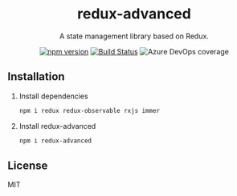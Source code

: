<h1 align="center">redux-advanced</h1>

<div align="center">
A state management library based on Redux.

[![npm version](https://img.shields.io/npm/v/@albertli90/redux-advanced.svg)](https://www.npmjs.com/package/@albertli90/redux-advanced)
[![Build Status](https://dev.azure.com/liwentao90/liwentao90/_apis/build/status/albertleigh.redux-advanced?branchName=master&jobName=general_build_test)](https://dev.azure.com/liwentao90/liwentao90/_build/latest?definitionId=1&branchName=master)
![Azure DevOps coverage](https://img.shields.io/azure-devops/coverage/liwentao90/liwentao90/1)
</div>


## Installation

1. Install dependencies

   ```sh
   npm i redux redux-observable rxjs immer
   ```

2. Install redux-advanced

   ```sh
   npm i redux-advanced
   ```

## License

MIT
